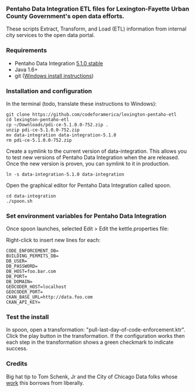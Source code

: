 ### Pentaho Data Integration ETL files for Lexington-Fayette Urban County Government's open data efforts.

These scripts Extract, Transform, and Load (ETL) information from internal city services to the open data portal.

### Requirements

* Pentaho Data Integration [5.1.0 stable](http://sourceforge.net/projects/pentaho/files/Data%20Integration/5.1/pdi-ce-5.1.0.0-752.zip/download)
* Java 1.6+
* git ([Windows install instructions](http://msysgit.github.io/))

### Installation and configuration

In the terminal (todo, translate these instructions to Windows):

```
git clone https://github.com/codeforamerica/lexington-pentaho-etl
cd lexington-pentaho-etl
cp ~/Downloads/pdi-ce-5.1.0.0-752.zip .
unzip pdi-ce-5.1.0.0-752.zip
mv data-integration data-integration-5.1.0
rm pdi-ce-5.1.0.0-752.zip
```

Create a symlink to the current version of data-integration. This allows you to test new versions of Pentaho Data Integration when the are released. Once the new version is proven, you can symlink to it in production.

```
ln -s data-integration-5.1.0 data-integration
```

Open the graphical editor for Pentaho Data Integration called spoon.

```
cd data-integration
./spoon.sh
```

### Set environment variables for Pentaho Data Integration

Once spoon launches, selected Edit > Edit the kettle.properties file:

Right-click to insert new lines for each:

```
CODE_ENFORCEMENT_DB=
BUILDING_PERMITS_DB=
DB_USER=
DB_PASSWORD=
DB_HOST=foo.bar.com
DB_PORT=
DB_DOMAIN=
GEOCODER_HOST=localhost
GEOCODER_PORT=
CKAN_BASE_URL=http://data.foo.com
CKAN_API_KEY=
```

### Test the install

In spoon, open a transformation: "pull-last-day-of-code-enforcement.ktr". Click the play button in the transformation. If the configuration works then each step in the transformation shows a green checkmark to indicate success.

### Credits

Big hat tip to Tom Schenk, Jr and the City of Chicago Data folks whose [work](https://github.com/Chicago/open-data-etl-utility-kit) this borrows from liberally.
